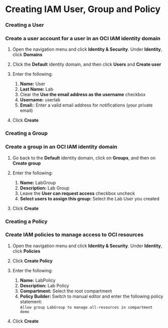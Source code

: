 # Creating IAM User, Group and Policy

### Creating a User
### Create a user account for a user in an OCI IAM identity domain

1. Open the navigation menu and click **Identity & Security**. Under **Identity**, click **Domains**

2. Click the **Default** identity domain, and then click **Users** and **Create user**

3. Enter the following:
    1. **Name:** User
    2. **Last Name:** Lab
    3. Clear the **Use the email address as the username** checkbox
    4. **Username:** userlab
    5. **Email:**: Enter a valid email address for notifications (your private email)

4. Click **Create**


### Creating a Group
### Create a group in an OCI IAM identity domain

1. Go back to the **Default** identity domain, click on **Groups**, and then on **Create group**

2. Enter the following:
    1. **Name:** LabGroup
    2. **Description:** Lab Group
    3. Leave the **User can request access** checkbox uncheck
    4. **Select users to assign this group:** Select the Lab User you created

3. Click **Create**


### Creating a Policy
### Create IAM policies to manage access to OCI resources

1. Open the navigation menu and click **Identity & Security**. Under **Identity**, click **Policies**

2. Click **Create Policy**

3. Enter the following:
    1. **Name:** LabPolicy
    2. **Description:** Lab Policy
    3. **Compartment:** Select the root compartment
    4. **Policy Builder:** Switch to manual editor and enter the following policy statement:<br>
    ```Allow group LabGroup to manage all-resources in compartment demo```

4. Click **Create**

